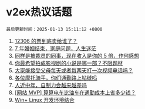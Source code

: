 # v2ex热议话题

`最后更新时间：2025-01-13 15:11:12 +0800`

1. [12306 的票到底卖给谁了？](https://www.v2ex.com/t/1104596)
1. [7 年婚姻结束，家庭问题，人生迷茫](https://www.v2ex.com/t/1104536)
1. [同样是被裁员的同事，现在收入是你的 5 倍，作何感想](https://www.v2ex.com/t/1104619)
1. [你最希望拍成影视剧的小说是哪一部？不限题材](https://www.v2ex.com/t/1104589)
1. [大家能接受父母每天或者每两天打一次视频电话吗？](https://www.v2ex.com/t/1104577)
1. [各位摩托骑手，你们通勤路上钻缝吗](https://www.v2ex.com/t/1104620)
1. [人近中年，自制力会越来越差吗](https://www.v2ex.com/t/1104510)
1. [[网站 MVP] 算算电车比油车在通勤成本上省多少钱？](https://www.v2ex.com/t/1104584)
1. [Win+ Linux 开发环境结合](https://www.v2ex.com/t/1104561)


